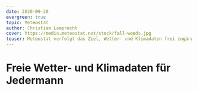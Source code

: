 ```yaml
---
date: 2020-09-20
evergreen: true
topic: Meteostat
author: Christian Lamprecht
cover: https://media.meteostat.net/stock/fall-woods.jpg
teaser: Meteostat verfolgt das Ziel, Wetter- und Klimadaten frei zugänglich zu machen.
---
```


# Freie Wetter- und Klimadaten für Jedermann
